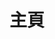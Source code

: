 ---
home: true
icon: ic:outline-home
title: 主頁
heroImage: https://theme-hope-assets.vuejs.press/logo.svg
bgImage: https://theme-hope-assets.vuejs.press/bg/6-light.svg
bgImageDark: https://theme-hope-assets.vuejs.press/bg/6-dark.svg
bgImageStyle:
  background-attachment: fixed
heroText: YuSeries Docs
tagline: YuSeries 系列插件與合作夥伴插件文檔庫
actions:
  - text: 指南
    icon: mdi:compass-outline
    link: ./demo/
    type: primary

highlights:
  - header: YuSeries 系列插件
    # image: /assets/image/features.svg
    # bgImage: https://theme-hope-assets.vuejs.press/bg/1-light.svg
    # bgImageDark: https://theme-hope-assets.vuejs.press/bg/1-dark.svg
    features:
      - title: YuIllustration
        icon: material-symbols:book-outline
        details: 一款強大的圖鑑插件, 但不止圖鑑, 無限類別, 豐富解鎖條件, 高度客製化. 
        link: /zh/plugins/yuseries/YuIllustration/

      - title: YuSpawnerHologram
        icon: fluent-emoji-high-contrast:alien-monster
        details: 為你的 MythicMobsSpawner 添加全息重生時間顯示.
        link: /zh/plugins/yuseries/YuSpawnerHologram/

      - title: YuBattleMusic
        icon: mingcute:music-fill
        details: 為你的伺服器添加戰鬥音樂, 支持單個怪物, 全局音樂, 高度客製化.
        link: /zh/plugins/yuseries/YuBattleMusic/

      - title: YuItemAction
        icon: grommet-icons:action
        details: 輕量且簡單的物品執行腳本動作插件.
        link: /zh/plugins/yuseries/YuItemAction/

      - title: YuVarieLevel
        icon: ion:water
        details: 為你的伺服器添加變量等級系統, 支持多等級, 自定義經驗值公式, 升級時腳本.
        link: /zh/plugins/yuseries/YuVarieLevel/
      
      - title: Sortilege
        icon: hugeicons:power-service
        details: 強大的屬性插件, 多種內置屬性, 支持自定義屬性.
        link: /zh/plugins/yuseries/Sortilege/

  - header: 合作夥伴插件
    features:
      - title: Adyeshach
        icon: mingcute:eye-fill
        details: 超低能耗的虛擬實體插件, 更先進的 NPC 插件
        link: /plugins/partner/Adyeshach/
      
      - title: Chemdah
        icon: emojione-monotone:mouth
        details: 跨時代的任務與對話插件
        link: /plugins/partner/Chemdah/

      - title: Zaphkiel
        icon: ri:sword-line
        details: 強大的物品庫插件, 前後端分離設計, 發包 lore, 以及更多...
        link: /plugins/partner/Zaphkiel/
      
copyright: Copyright © 2023-2024 L1An
---